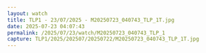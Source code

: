 ```yaml
---
layout: watch
title: TLP1 - 23/07/2025 - M20250723_040743_TLP_1T.jpg
date: 2025-07-23 04:07:43
permalink: /2025/07/23/watch/M20250723_040743_TLP_1
capture: TLP1/2025/202507/20250722/M20250723_040743_TLP_1T.jpg
---
```

